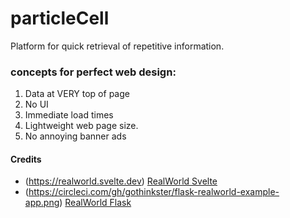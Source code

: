 # particleCell

Platform for quick retrieval of repetitive information. 

### concepts for perfect web design:
1. Data at VERY top of page
2. No UI
3. Immediate load times
4. Lightweight web page size.
5. No annoying banner ads



#### Credits
* (https://realworld.svelte.dev)&nbsp;[RealWorld Svelte](https://github.com/gothinkster/realworld)
* (https://circleci.com/gh/gothinkster/flask-realworld-example-app.png)&nbsp;[RealWorld Flask](https://circleci.com/gh/gothinkster/flask-realworld-example-app.png)
